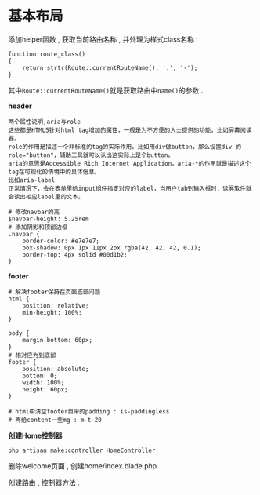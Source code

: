 # 基本布局

添加helper函数 , 获取当前路由名称 , 并处理为样式class名称 :

```
function route_class()
{
    return strtr(Route::currentRouteName(), '.', '-');
}
```

其中`Route::currentRouteName()`就是获取路由中`name()`的参数 .

**header**

```
两个属性说明,aria与role 
这些都是HTML5针对html tag增加的属性，一般是为不方便的人士提供的功能，比如屏幕阅读器。
role的作用是描述一个非标准的tag的实际作用。比如用div做button，那么设置div 的 role="button"，辅助工具就可以认出这实际上是个button。
aria的意思是Accessible Rich Internet Application，aria-*的作用就是描述这个tag在可视化的情境中的具体信息。
比如aria-label
正常情况下，会在表单里给input组件指定对应的label，当用户tab到输入框时，读屏软件就会读出相应label里的文本。
```

```
# 修改navbar的高
$navbar-height: 5.25rem
# 添加阴影和顶部边框
.navbar {
    border-color: #e7e7e7;
    box-shadow: 0px 1px 11px 2px rgba(42, 42, 42, 0.1);
    border-top: 4px solid #00d1b2;
}
```

**footer**

```
# 解决footer保持在页面底部问题
html {
    position: relative;
    min-height: 100%;
}

body {
    margin-bottom: 60px;
}
# 相对应为到底部
footer {
    position: absolute;
    bottom: 0;
    width: 100%;
    height: 60px;
}

# html中清空footer自带的padding : is-paddingless
# 再给content一些mg : m-t-20
```

**创建Home控制器**

```
php artisan make:controller HomeController
```

删除welcome页面 , 创建home/index.blade.php

创建路由 , 控制器方法 . 



